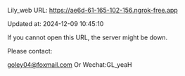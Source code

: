 Lily_web URL: https://ae6d-61-165-102-156.ngrok-free.app

Updated at: 2024-12-09 10:45:10

If you cannot open this URL, the server might be down.

Please contact: 

goley04@foxmail.com Or Wechat:GL_yeaH